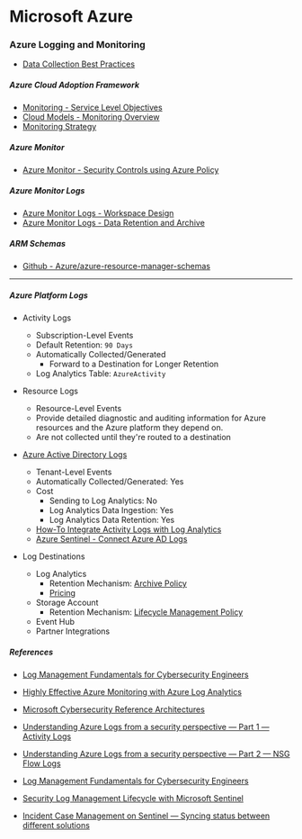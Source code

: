 # Microsoft Azure

### Azure Logging and Monitoring

- [Data Collection Best Practices](https://learn.microsoft.com/en-us/azure/azure-monitor/best-practices-data-collection)

##### Azure Cloud Adoption Framework

- [Monitoring - Service Level Objectives](https://learn.microsoft.com/en-us/azure/cloud-adoption-framework/manage/monitor/service-level-objectives)
- [Cloud Models - Monitoring Overview](https://learn.microsoft.com/en-us/azure/cloud-adoption-framework/manage/monitor/cloud-models-monitor-overview)
- [Monitoring Strategy](https://learn.microsoft.com/en-us/azure/cloud-adoption-framework/strategy/monitoring-strategy)

##### Azure Monitor

- [Azure Monitor - Security Controls using Azure Policy](https://learn.microsoft.com/en-us/azure/azure-monitor/security-controls-policy#azure-security-benchmark)

##### Azure Monitor Logs

- [Azure Monitor Logs - Workspace Design](https://learn.microsoft.com/en-us/azure/azure-monitor/logs/workspace-design)
- [Azure Monitor Logs - Data Retention and Archive](https://learn.microsoft.com/en-us/azure/azure-monitor/logs/data-retention-archive?tabs=portal-1%2Cportal-2)

##### ARM Schemas

- [Github - Azure/azure-resource-manager-schemas](https://github.com/Azure/azure-resource-manager-schemas)

<hr>

##### Azure Platform Logs

- Activity Logs
    - Subscription-Level Events
    - Default Retention: `90 Days`
    - Automatically Collected/Generated
        - Forward to a Destination for Longer Retention
    - Log Analytics Table: `AzureActivity`

- Resource Logs
    - Resource-Level Events
    - Provide detailed diagnostic and auditing information for Azure resources
      and the Azure platform they depend on.
    - Are not collected until they're routed to a destination

- [Azure Active Directory Logs](https://learn.microsoft.com/en-us/azure/active-directory/reports-monitoring/overview-reports)
    - Tenant-Level Events
    - Automatically Collected/Generated: Yes
    - Cost
        - Sending to Log Analytics: No
        - Log Analytics Data Ingestion: Yes
        - Log Analytics Data Retention: Yes
    - [How-To Integrate Activity Logs with Log Analytics](https://learn.microsoft.com/en-us/azure/active-directory/reports-monitoring/howto-integrate-activity-logs-with-log-analytics)
    - [Azure Sentinel - Connect Azure AD Logs](https://learn.microsoft.com/en-us/azure/sentinel/connect-azure-active-directory)

- Log Destinations
    - Log Analytics
        - Retention
          Mechanism: [Archive Policy](https://learn.microsoft.com/en-us/azure/azure-monitor/logs/data-retention-archive?tabs=portal-1%2Cportal-2)
        - [Pricing](https://learn.microsoft.com/en-us/azure/azure-monitor/logs/cost-logs)
    - Storage Account
        - Retention
          Mechanism: [Lifecycle Management Policy](https://learn.microsoft.com/en-us/azure/storage/blobs/lifecycle-management-policy-configure?tabs=azure-portal)
    - Event Hub
    - Partner Integrations

##### References

- [Log Management Fundamentals for Cybersecurity Engineers](https://medium.com/microsoftazure/log-management-fundamentals-for-cybersecurity-engineers-33e433677a0b)
- [Highly Effective Azure Monitoring with Azure Log Analytics](https://medium.com/microsoftazure/highly-effective-azure-monitoring-with-azure-log-analytics-ac4810e5dc97)
- [Microsoft Cybersecurity Reference Architectures](https://learn.microsoft.com/en-us/security/cybersecurity-reference-architecture/mcra)

- [Understanding Azure Logs from a security perspective — Part 1 — Activity Logs](https://davidokeyode.medium.com/understanding-azure-logs-part-1-activity-logs-e5483c7b8a46)
- [Understanding Azure Logs from a security perspective — Part 2 — NSG Flow Logs](https://davidokeyode.medium.com/understanding-azure-logs-from-a-security-perspective-part-2-nsg-flow-logs-3edc5c42f39a)
- [Log Management Fundamentals for Cybersecurity Engineers](https://medium.com/microsoftazure/log-management-fundamentals-for-cybersecurity-engineers-33e433677a0b)
- [Security Log Management Lifecycle with Microsoft Sentinel](https://medium.com/microsoftazure/security-log-management-lifecycle-with-microsoft-sentinel-2dd8c7d983c)
- [Incident Case Management on Sentinel — Syncing status between different solutions](https://medium.com/microsoftazure/incident-case-management-on-sentinel-syncing-status-between-different-solutions-bc7a8076669e?source=collection_home---4------1-----------------------)

